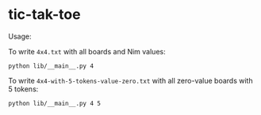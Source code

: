 # tic-tak-toe

Usage:

To write `4x4.txt` with all boards and Nim values:

```
python lib/__main__.py 4
```

To write `4x4-with-5-tokens-value-zero.txt` with all zero-value boards with 5 tokens:

```
python lib/__main__.py 4 5
```
